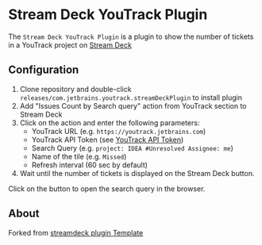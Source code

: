 
# Stream Deck YouTrack Plugin

The `Stream Deck YouTrack Plugin` is a plugin to show the number of tickets in a YouTrack project on   [Stream Deck](https://developer.elgato.com/documentation/stream-deck/)

## Configuration

1. Clone repository and double-click `releases/com.jetbrains.youtrack.streamDeckPlugin` to install plugin
2. Add "Issues Count by Search query" action from YouTrack section to Stream Deck
3. Click on the action and enter the following parameters:
    * YouTrack URL (e.g. `https://youtrack.jetbrains.com`)
    * YouTrack API Token (see [YouTrack API Token](https://www.jetbrains.com/help/youtrack/standalone/Manage-Permanent-Token.html))
    * Search Query (e.g. `project: IDEA #Unresolved Assignee: me`)
    * Name of the tile (e.g. `Missed`)
    * Refresh interval (60 sec by default)
4. Wait until the number of tickets is displayed on the Stream Deck button.

Click on the button to open the search query in the browser.

## About 

Forked from [streamdeck plugin Template](https://github.com/elgatosf/streamdeck-plugintemplate)
